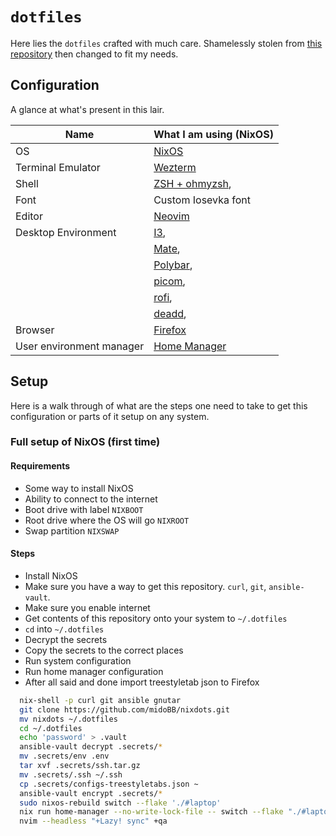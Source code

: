# `dotfiles`

Here lies the `dotfiles` crafted with much care. Shamelessly stolen from [this repository](https://github.com/sherubthakur/dotfiles) then changed to fit my
needs.

## Configuration

A glance at what's present in this lair.

| Name                     | What I am using (NixOS)                                                  |
| ------------------------ | ------------------------------------------------------------------------ |
| OS                       | [NixOS](https://nixos.org/)                                              |
| Terminal Emulator        | [Wezterm](https://wezfurlong.org/wezterm/)                               |
| Shell                    | [ZSH + ohmyzsh](https://ohmyz.sh/),                                      |
| Font                     | Custom Iosevka font                                                      |
| Editor                   | [Neovim](https://neovim.io/)                                             |
| Desktop Environment      | [I3](https://i3wm.org/),                                                 |
|                          | [Mate](https://mate-desktop.org/),                                       |
|                          | [Polybar](https://polybar.github.io),                                    |
|                          | [picom](https://github.com/yshui/picom),                                 |
|                          | [rofi](https://github.com/davatorium/rofi),                              |
|                          | [deadd](https://github.com/phuhl/linux_notification_center),             |
| Browser                  | [Firefox](https://www.mozilla.org/en-US/firefox/)                        |
| User environment manager | [Home Manager](https://nixos.wiki/wiki/Home_Manager)                     |

## Setup

Here is a walk through of what are the steps one need to take to get this configuration
or parts of it setup on any system.

### Full setup of NixOS (first time)

#### Requirements

- Some way to install NixOS
- Ability to connect to the internet
- Boot drive with label `NIXBOOT`
- Root drive where the OS will go `NIXROOT`
- Swap partition `NIXSWAP`

#### Steps

- Install NixOS
- Make sure you have a way to get this repository. `curl`, `git`, `ansible-vault`.
- Make sure you enable internet
- Get contents of this repository onto your system to `~/.dotfiles`
- `cd` into `~/.dotfiles`
- Decrypt the secrets
- Copy the secrets to the correct places
- Run system configuration
- Run home manager configuration
- After all said and done import treestyletab json to Firefox

```bash
  nix-shell -p curl git ansible gnutar
  git clone https://github.com/midoBB/nixdots.git
  mv nixdots ~/.dotfiles
  cd ~/.dotfiles
  echo 'password' > .vault
  ansible-vault decrypt .secrets/*
  mv .secrets/env .env
  tar xvf .secrets/ssh.tar.gz
  mv .secrets/.ssh ~/.ssh
  cp .secrets/configs-treestyletabs.json ~
  ansible-vault encrypt .secrets/*
  sudo nixos-rebuild switch --flake './#laptop'
  nix run home-manager --no-write-lock-file -- switch --flake "./#laptop"
  nvim --headless "+Lazy! sync" +qa
```
